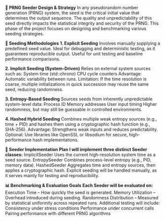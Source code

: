 **🧪 PRNG Seeder Design & Strategy**
In any pseudorandom number generation (PRNG) system, the seed is the critical initial value that determines the output sequence. The quality and unpredictability of this seed directly impacts the statistical integrity and security of the PRNG. This phase of the project focuses on designing and benchmarking various seeding strategies.

**🔑 Seeding Methodologies**
**1. Explicit Seeding**
Involves manually supplying a predefined seed value.
Ideal for debugging and deterministic testing, as it guarantees reproducible output.
Useful for unit testing and baseline performance comparisons.

**2. Implicit Seeding (System-Driven)**
Relies on external system sources such as:
System time (std::chrono)
CPU cycle counters
Advantage: Automatic variability between runs.
Limitation: If the time resolution is coarse, multiple initializations in quick succession may reuse the same seed, reducing randomness.

**3. Entropy-Based Seeding**
Sources seeds from inherently unpredictable system-level data:
Process ID
Memory addresses
User input timing
Higher randomness, but may still be guessable in controlled environments.

**4. Hashed Hybrid Seeding**
Combines multiple weak entropy sources (e.g., time + PID) and hashes them using a cryptographic hash function (e.g., SHA-256).
Advantage: Strengthens weak inputs and reduces predictability.
Optional: Use libraries like OpenSSL or libsodium for secure, high-performance hash implementations.

**🧱 Seeder Implementation Plan**
**I will implement three distinct Seeder classes:**
ImplicitSeeder	Uses the current high-resolution system time as a seed source.
EntropySeeder	Combines process-level entropy (e.g., PID, memory data).
HashedSeeder	Aggregates time and entropy sources, then applies a cryptographic hash.
Explicit seeding will be handled manually, as it serves mainly for testing and reproducibility.

**📊 Benchmarking & Evaluation Goals**
**Each Seeder will be evaluated on:**
Execution Time – How quickly the seed is generated.
Memory Utilization – Overhead introduced during seeding.
Randomness Distribution – Measured by statistical uniformity across repeated runs.
Additional testing will include:
Consistency under stress conditions
Performance under concurrent calls
Pairing performance with different PRNG algorithms
